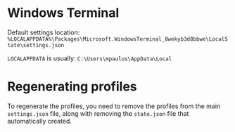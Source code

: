 # Windows Terminal

Default settings location:
`%LOCALAPPDATA%\Packages\Microsoft.WindowsTerminal_8wekyb3d8bbwe\LocalState\settings.json`

`LOCALAPPDATA` is usually:
`C:\Users\mpaulus\AppData\Local`

# Regenerating profiles

To regenerate the profiles, you need to remove the profiles from the main `settings.json` file,
along with removing the `state.json` file that automatically created.
